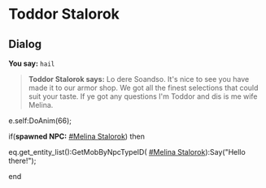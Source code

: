 # Toddor Stalorok
## Dialog

**You say:** `hail`



>**Toddor Stalorok says:** Lo dere Soandso. It's nice to see you have made it to our armor shop. We got all the finest selections that could suit your taste.  If ye got any questions I'm Toddor and dis is me wife Melina.


e.self:DoAnim(66); 


if(**spawned NPC:**  [\#Melina Stalorok](/npc/150271)) then



eq.get_entity_list():GetMobByNpcTypeID( [\#Melina Stalorok](/npc/150271)):Say("Hello there!");

end
